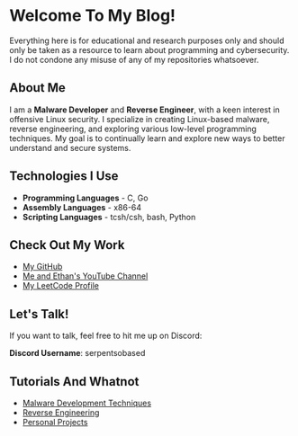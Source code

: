 # Welcome To My Blog!

Everything here is for educational and research purposes only and should only be taken as a resource to learn about programming and cybersecurity. I do not condone any misuse of any of my repositories whatsoever.

## About Me

I am a **Malware Developer** and **Reverse Engineer**, with a keen interest in offensive Linux security. I specialize in creating Linux-based malware, reverse engineering, and exploring various low-level programming techniques. My goal is to continually learn and explore new ways to better understand and secure systems.

## Technologies I Use

- **Programming Languages** - C, Go
- **Assembly Languages** - x86-64
- **Scripting Languages** - tcsh/csh, bash, Python

## Check Out My Work

- [My GitHub](https://github.com/humzak711)
- [Me and Ethan's YouTube Channel](https://youtube.com/@TwofishSerpent)
- [My LeetCode Profile](https://leetcode.com/u/humzak711/)

## Let's Talk!

If you want to talk, feel free to hit me up on Discord:

**Discord Username**: serpentsobased

## Tutorials And Whatnot
- [Malware Development Techniques](malware_techniques)
- [Reverse Engineering](reverse_engineering)
- [Personal Projects](projects)
